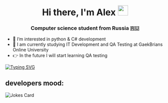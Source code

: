 <h1 align="center">Hi there, I'm <a [href="https://github.com/alexkor96/alexkor96" target="_blank">Alex</a> 
<img src="https://github.com/blackcater/blackcater/raw/main/images/Hi.gif" height="32"/></h1>
<h3 align="center">Computer science student from Russia 🇷🇺</h3>


- 👀 I’m interested in python & C# development 
- 🌱 I am currently studying IT Development and QA Testing at GaekBrians Online University
- 👉 In the future I will start learning QA testing

[![Typing SVG](https://readme-typing-svg.herokuapp.com?color=%2336BCF7&lines=Knock+Knock,+student)](https://git.io/typing-svg)



## developers mood:
![Jokes Card](https://readme-jokes.vercel.app/api)
<!---
alexkor96/alexkor96 is a ✨ special ✨ repository because its `README.md` (this file) appears on your GitHub profile.
You can click the Preview link to take a look at your changes.
--->
